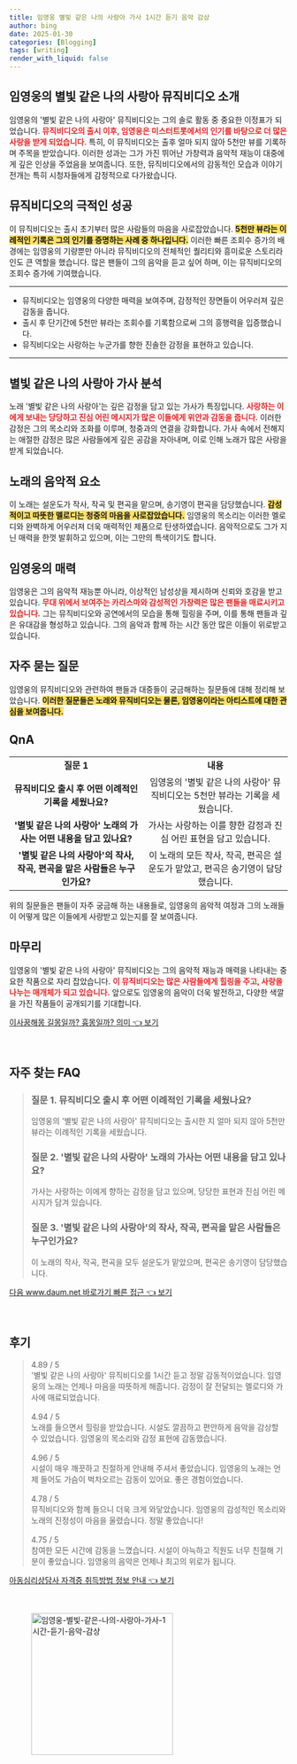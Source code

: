 ```yaml
---
title: 임영웅 별빛 같은 나의 사랑아 가사 1시간 듣기 음악 감상
author: bing
date: 2025-01-30
categories: [Blogging]
tags: [writing]
render_with_liquid: false
---
```



<h2 id='임영웅의 별빛 같은 나의 사랑아 뮤직비디오 소개'>임영웅의 별빛 같은 나의 사랑아 뮤직비디오 소개</h2>

<p>임영웅의 '별빛 같은 나의 사랑아' 뮤직비디오는 그의 솔로 활동 중 중요한 이정표가 되었습니다. <b><span style="color: #ee2323;">뮤직비디오의 출시 이후, 임영웅은 미스터트롯에서의 인기를 바탕으로 더 많은 사랑을 받게 되었습니다.</span></b> 특히, 이 뮤직비디오는 출후 얼마 되지 않아 5천만 뷰를 기록하며 주목을 받았습니다. 이러한 성과는 그가 가진 뛰어난 가창력과 음악적 재능이 대중에게 깊은 인상을 주었음을 보여줍니다. 또한, 뮤직비디오에서의 감동적인 모습과 이야기 전개는 특히 시청자들에게 감정적으로 다가왔습니다.</p>

<h2 id='뮤직비디오의 극적인 성공'>뮤직비디오의 극적인 성공</h2>

<p>이 뮤직비디오는 출시 초기부터 많은 사람들의 마음을 사로잡았습니다. <b><span style="background-color: #ffe066;">5천만 뷰라는 이례적인 기록은 그의 인기를 증명하는 사례 중 하나입니다.</span></b> 이러한 빠른 조회수 증가의 배경에는 임영웅의 기량뿐만 아니라 뮤직비디오의 전체적인 퀄리티와 흥미로운 스토리라인도 큰 역할을 했습니다. 많은 팬들이 그의 음악을 듣고 싶어 하며, 이는 뮤직비디오의 조회수 증가에 기여했습니다.</p>

<hr />

<ul>
    <li>뮤직비디오는 임영웅의 다양한 매력을 보여주며, 감정적인 장면들이 어우러져 깊은 감동을 줍니다.</li>
    <li>출시 후 단기간에 5천만 뷰라는 조회수를 기록함으로써 그의 흥행력을 입증했습니다.</li>
    <li>뮤직비디오는 사랑하는 누군가를 향한 진솔한 감정을 표현하고 있습니다.</li>
</ul>

<hr />

<h2 id='별빛 같은 나의 사랑아 가사 분석'>별빛 같은 나의 사랑아 가사 분석</h2>

<p>노래 '별빛 같은 나의 사랑아'는 깊은 감정을 담고 있는 가사가 특징입니다. <b><span style="color: #ee2323;">사랑하는 이에게 보내는 당당하고 진심 어린 메시지가 많은 이들에게 위안과 감동을 줍니다.</span></b> 이러한 감정은 그의 목소리와 조화를 이루며, 청중과의 연결을 강화합니다. 가사 속에서 전해지는 애절한 감정은 많은 사람들에게 깊은 공감을 자아내며, 이로 인해 노래가 많은 사랑을 받게 되었습니다.</p>

<h2 id='노래의 음악적 요소'>노래의 음악적 요소</h2>

<p>이 노래는 설운도가 작사, 작곡 및 편곡을 맡으며, 송기영이 편곡을 담당했습니다. <b><span style="background-color: #ffe066;">감성적이고 따뜻한 멜로디는 청중의 마음을 사로잡았습니다.</span></b> 임영웅의 목소리는 이러한 멜로디와 완벽하게 어우러져 더욱 매력적인 제품으로 탄생하였습니다. 음악적으로도 그가 지닌 매력을 한껏 발휘하고 있으며, 이는 그만의 특색이기도 합니다.</p>

<h2 id='임영웅의 매력'>임영웅의 매력</h2>

<p>임영웅은 그의 음악적 재능뿐 아니라, 이상적인 남성상을 제시하며 신뢰와 호감을 받고 있습니다. <b><span style="color: #ee2323;">무대 위에서 보여주는 카리스마와 감성적인 가창력은 많은 팬들을 매료시키고 있습니다.</span></b> 그는 뮤직비디오와 공연에서의 모습을 통해 힐링을 주며, 이를 통해 팬들과 깊은 유대감을 형성하고 있습니다. 그의 음악과 함께 하는 시간 동안 많은 이들이 위로받고 있습니다.</p>

<h2 id='자주 묻는 질문'>자주 묻는 질문</h2>

<p>임영웅의 뮤직비디오와 관련하여 팬들과 대중들이 궁금해하는 질문들에 대해 정리해 보았습니다. <b><span style="background-color: #ffe066;">이러한 질문들은 노래와 뮤직비디오는 물론, 임영웅이라는 아티스트에 대한 관심을 보여줍니다.</span></b></p>

<h2 id='QnA'>QnA</h2>

<table>
    <tr>
        <td style="text-align: center; height: 17px;"><b>질문 1</b></td>
        <td style="text-align: center; height: 17px;"><b>내용</b></td>
    </tr>
    <tr>
        <td style="text-align: center; height: 17px;"><b>뮤직비디오 출시 후 어떤 이례적인 기록을 세웠나요?</b></td>
        <td style="text-align: center; height: 17px;">임영웅의 '별빛 같은 나의 사랑아' 뮤직비디오는 5천만 뷰라는 기록을 세웠습니다.</td>
    </tr>
    <tr>
        <td style="text-align: center; height: 17px;"><b>'별빛 같은 나의 사랑아' 노래의 가사는 어떤 내용을 담고 있나요?</b></td>
        <td style="text-align: center; height: 17px;">가사는 사랑하는 이를 향한 감정과 진심 어린 표현을 담고 있습니다.</td>
    </tr>
    <tr>
        <td style="text-align: center; height: 17px;"><b>'별빛 같은 나의 사랑아'의 작사, 작곡, 편곡을 맡은 사람들은 누구인가요?</b></td>
        <td style="text-align: center; height: 17px;">이 노래의 모든 작사, 작곡, 편곡은 설운도가 맡았고, 편곡은 송기영이 담당했습니다.</td>
    </tr>
</table>

<p>위의 질문들은 팬들이 자주 궁금해 하는 내용들로, 임영웅의 음악적 여정과 그의 노래들이 어떻게 많은 이들에게 사랑받고 있는지를 잘 보여줍니다.</p>

<h2 id='마무리'>마무리</h2>

<p>임영웅의 '별빛 같은 나의 사랑아' 뮤직비디오는 그의 음악적 재능과 매력을 나타내는 중요한 작품으로 자리 잡았습니다. <b><span style="color: #ee2323;">이 뮤직비디오는 많은 사람들에게 힐링을 주고, 사랑을 나누는 매개체가 되고 있습니다.</span></b> 앞으로도 임영웅의 음악이 더욱 발전하고, 다양한 색깔을 가진 작품들이 공개되기를 기대합니다.</p>


<p><a class="click-button" title="이사꿈해몽 길몽일까? 흉몽일까? 의미" href="https://24nara.github.io/posts/%EC%9D%B4%EC%82%AC%EA%BF%88%ED%95%B4%EB%AA%BD-%EA%B8%B8%EB%AA%BD%EC%9D%BC%EA%B9%8C-%ED%9D%89%EB%AA%BD%EC%9D%BC%EA%B9%8C-%EC%9D%98%EB%AF%B8/" rel="dofollow">이사꿈해몽 길몽일까? 흉몽일까? 의미 👈 보기</a></p><br>
<h2 id='자주_찾는_FAQ'>자주 찾는 FAQ</h2>
<div itemscope="" itemtype="https://schema.org/FAQPage"> 
<blockquote> 
<div itemscope="" itemprop="mainEntity" itemtype="https://schema.org/Question"> 
<h3 itemprop="name">질문 1. 뮤직비디오 출시 후 어떤 이례적인 기록을 세웠나요?</h3> 
<div itemscope="" itemprop="acceptedAnswer" itemtype="https://schema.org/Answer"> 
<span itemprop="text"> 
<p>임영웅의 '별빛 같은 나의 사랑아' 뮤직비디오는 출시한 지 얼마 되지 않아 5천만 뷰라는 이례적인 기록을 세웠습니다.</p> 
</span> 
</div> 
</div> 
<div itemscope="" itemprop="mainEntity" itemtype="https://schema.org/Question"> 
<h3 itemprop="name">질문 2. '별빛 같은 나의 사랑아' 노래의 가사는 어떤 내용을 담고 있나요?</h3> 
<div itemscope="" itemprop="acceptedAnswer" itemtype="https://schema.org/Answer"> 
<span itemprop="text"> 
<p>가사는 사랑하는 이에게 향하는 감정을 담고 있으며, 당당한 표현과 진심 어린 메시지가 담겨 있습니다.</p> 
</span> 
</div> 
</div> 
<div itemscope="" itemprop="mainEntity" itemtype="https://schema.org/Question"> 
<h3 itemprop="name">질문 3. '별빛 같은 나의 사랑아'의 작사, 작곡, 편곡을 맡은 사람들은 누구인가요?</h3> 
<div itemscope="" itemprop="acceptedAnswer" itemtype="https://schema.org/Answer"> 
<span itemprop="text"> 
<p>이 노래의 작사, 작곡, 편곡을 모두 설운도가 맡았으며, 편곡은 송기영이 담당했습니다.</p> 
</span> 
</div> 
</div> 
</blockquote> 
</div>
<p><a class="click-button" title="다음 www.daum.net 바로가기 빠른 접근" href="https://24nara.github.io/posts/%EB%8B%A4%EC%9D%8C-www.daum.net-%EB%B0%94%EB%A1%9C%EA%B0%80%EA%B8%B0-%EB%B9%A0%EB%A5%B8-%EC%A0%91%EA%B7%BC/" rel="dofollow">다음 www.daum.net 바로가기 빠른 접근 👈 보기</a></p><br>
<h2 id='후기'>후기</h2>
<div itemscope itemtype="https://schema.org/Product">
  <blockquote>
  <div itemprop="review" itemscope itemtype="https://schema.org/Review">
      <div itemprop="reviewRating" itemscope itemtype="https://schema.org/Rating"> <span itemprop="ratingValue">4.89</span> / <span itemprop="bestRating">5</span> </div>
      <span itemprop="reviewBody">'별빛 같은 나의 사랑아' 뮤직비디오를 1시간 듣고 정말 감동적이었습니다. 임영웅의 노래는 언제나 마음을 따뜻하게 해줍니다. 감정이 잘 전달되는 멜로디와 가사에 매료되었습니다.</span>
  </div>
  <br>
  <div itemprop="review" itemscope itemtype="https://schema.org/Review">
      <div itemprop="reviewRating" itemscope itemtype="https://schema.org/Rating"> <span itemprop="ratingValue">4.94</span> / <span itemprop="bestRating">5</span> </div>
      <span itemprop="reviewBody">노래를 들으면서 힐링을 받았습니다. 시설도 깔끔하고 편안하게 음악을 감상할 수 있었습니다. 임영웅의 목소리와 감정 표현에 감동했습니다.</span>
  </div>
  <br>
  <div itemprop="review" itemscope itemtype="https://schema.org/Review">
      <div itemprop="reviewRating" itemscope itemtype="https://schema.org/Rating"> <span itemprop="ratingValue">4.96</span> / <span itemprop="bestRating">5</span> </div>
      <span itemprop="reviewBody">시설이 매우 깨끗하고 친절하게 안내해 주셔서 좋았습니다. 임영웅의 노래는 언제 들어도 가슴이 벅차오르는 감동이 있어요. 좋은 경험이었습니다.</span>
  </div>
  <br>
  <div itemprop="review" itemscope itemtype="https://schema.org/Review">
      <div itemprop="reviewRating" itemscope itemtype="https://schema.org/Rating"> <span itemprop="ratingValue">4.78</span> / <span itemprop="bestRating">5</span> </div>
      <span itemprop="reviewBody">뮤직비디오와 함께 들으니 더욱 크게 와닿았습니다. 임영웅의 감성적인 목소리와 노래의 진정성이 마음을 울렸습니다. 정말 좋았습니다!</span>
  </div>
  <br>
  <div itemprop="review" itemscope itemtype="https://schema.org/Review">
      <div itemprop="reviewRating" itemscope itemtype="https://schema.org/Rating"> <span itemprop="ratingValue">4.75</span> / <span itemprop="bestRating">5</span> </div>
      <span itemprop="reviewBody">참여한 모든 시간에 감동을 느꼈습니다. 시설이 아늑하고 직원도 너무 친절해 기분이 좋았습니다. 임영웅의 음악은 언제나 최고의 위로가 됩니다.</span>
  </div>
  </blockquote>
</div>
<p><a class="click-button" title="아동심리상담사 자격증 취득방법 정보 안내" href="https://24nara.github.io/posts/%EC%95%84%EB%8F%99%EC%8B%AC%EB%A6%AC%EC%83%81%EB%8B%B4%EC%82%AC-%EC%9E%90%EA%B2%A9%EC%A6%9D-%EC%B7%A8%EB%93%9D%EB%B0%A9%EB%B2%95-%EC%A0%95%EB%B3%B4-%EC%95%88%EB%82%B4/" rel="dofollow">아동심리상담사 자격증 취득방법 정보 안내 👈 보기</a></p><br>
<figure class="image"><img src="https://24nara.github.io/assets/img/thumbnail/임영웅-별빛-같은-나의-사랑아-가사-1시간-듣기-음악-감상.webp" alt="임영웅-별빛-같은-나의-사랑아-가사-1시간-듣기-음악-감상" width="256" height="256"></figure>
